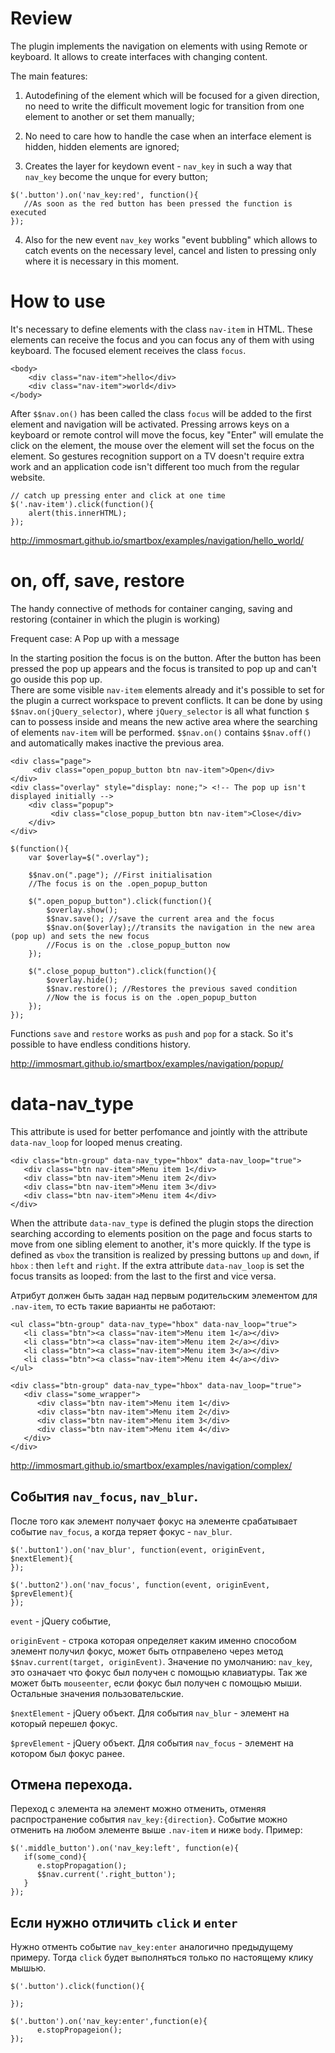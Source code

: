 # Review

The plugin implements the navigation on elements with using Remote or keyboard. It allows to create interfaces with changing content. 

The main features:

1) Autodefining of the element which will be focused for a given direction, no need to write the difficult movement logic for transition from one element to another or set them manually;

2) No need to care how to handle the case when an interface element is hidden, hidden elements are ignored;  

3) Creates the layer for keydown event - `nav_key` in such a way that `nav_key` become the unque for every button;

```
$('.button').on('nav_key:red', function(){
   //As soon as the red button has been pressed the function is executed
});
```

4) Also for the new event `nav_key` works "event bubbling" which allows to catch events on the necessary level, cancel  and listen to pressing only where it is necessary in this moment.

# How to use

It's necessary to define elements with the class `nav-item` in HTML. These elements can receive the focus and you can focus any of them with using keyboard. The focused element receives the class `focus`. 

```
<body>
    <div class="nav-item">hello</div>
    <div class="nav-item">world</div>
</body>
```

After `$$nav.on()` has been called the class `focus` will be added to the first element and navigation will be activated. 
Pressing arrows keys on a keyboard or remote control will move the focus, key "Enter" will emulate the click on the element, the mouse over the element will set the focus on the element. So gestures recognition support on a TV doesn't require extra work and an application code isn't different too much from the regular website.

```
// catch up pressing enter and click at one time
$('.nav-item').click(function(){
    alert(this.innerHTML);
});
```

http://immosmart.github.io/smartbox/examples/navigation/hello_world/


# on, off, save, restore
The handy connective of methods for container canging, saving and restoring (container in which the plugin is working)

Frequent case: A Pop up with a message

In the starting position the focus is on the button. 
After the button has been pressed the pop up appears and the focus is transited to pop up and can't go ouside this pop up.  
There are some visible `nav-item` elements already and it's possible to set for the plugin a currect workspace to prevent conflicts. It can be done by using `$$nav.on(jQuery_selector)`, where `jQuery_selector` is all what function `$` can to possess inside and means the new active area where the searching of elements `nav-item` will be performed. `$$nav.on()` contains `$$nav.off()` and automatically makes inactive the previous area. 

```
<div class="page">
     <div class="open_popup_button btn nav-item">Open</div>
</div>
<div class="overlay" style="display: none;"> <!-- The pop up isn't displayed initially -->
    <div class="popup">
         <div class="close_popup_button btn nav-item">Close</div>
    </div>
</div>
```

```
$(function(){
    var $overlay=$(".overlay");

    $$nav.on(".page"); //First initialisation 
    //The focus is on the .open_popup_button

    $(".open_popup_button").click(function(){
        $overlay.show();
        $$nav.save(); //save the current area and the focus
        $$nav.on($overlay);//transits the navigation in the new area (pop up) and sets the new focus
        //Focus is on the .close_popup_button now
    });

    $(".close_popup_button").click(function(){
        $overlay.hide();
        $$nav.restore(); //Restores the previous saved condition
        //Now the is focus is on the .open_popup_button
    });
});
```

Functions `save` and `restore` works as `push` and `pop` for a stack. So it's possible to have endless conditions history.  

http://immosmart.github.io/smartbox/examples/navigation/popup/

# data-nav_type

This attribute is used for better perfomance and jointly with the attribute `data-nav_loop` for looped menus creating. 

```
<div class="btn-group" data-nav_type="hbox" data-nav_loop="true">
   <div class="btn nav-item">Menu item 1</div>
   <div class="btn nav-item">Menu item 2</div>
   <div class="btn nav-item">Menu item 3</div>
   <div class="btn nav-item">Menu item 4</div>
</div>
```
When the attribute `data-nav_type` is defined the plugin stops the direction searching according to elements position on the page and focus starts to move from one sibling element to another, it's more quickly. If the type is defined as `vbox` the transition is realized by pressing buttons `up` and `down`, if `hbox` : then `left` and `right`. If the extra attribute `data-nav_loop` is set the focus transits as looped: from the last to the first and vice versa.


Атрибут должен быть задан над первым родительским элементом для `.nav-item`, то есть такие варианты не работают:

```
<ul class="btn-group" data-nav_type="hbox" data-nav_loop="true">
   <li class="btn"><a class="nav-item">Menu item 1</a></div>
   <li class="btn"><a class="nav-item">Menu item 2</a></div>
   <li class="btn"><a class="nav-item">Menu item 3</a></div>
   <li class="btn"><a class="nav-item">Menu item 4</a></div>
</ul>
```

```
<div class="btn-group" data-nav_type="hbox" data-nav_loop="true">
   <div class="some_wrapper">
      <div class="btn nav-item">Menu item 1</div>
      <div class="btn nav-item">Menu item 2</div>
      <div class="btn nav-item">Menu item 3</div>
      <div class="btn nav-item">Menu item 4</div>
   </div>
</div>
```

http://immosmart.github.io/smartbox/examples/navigation/complex/

## События `nav_focus`, `nav_blur`.

После того как элемент получает фокус на элементе срабатывает событие `nav_focus`, а когда теряет фокус - `nav_blur`. 

```
$('.button1').on('nav_blur', function(event, originEvent, $nextElement){
});

$('.button2').on('nav_focus', function(event, originEvent, $prevElement){
});
```

`event` - jQuery событие,

`originEvent` - строка которая определяет каким именно способом элемент получил фокус, может быть отправелено через метод `$$nav.current(target, originEvent)`. Значение по умолчанию: `nav_key`, это означает что фокус был получен с помощью клавиатуры. Так же может быть `mouseenter`, если фокус был получен с помощью мыши. Остальные значения пользовательские.

`$nextElement` - jQuery объект. Для события `nav_blur` - элемент на который перешел фокус.

`$prevElement` - jQuery объект. Для события `nav_focus` - элемент на котором был фокус ранее. 


## Отмена перехода.

Переход с элемента на элемент можно отменить, отменяя распространение события `nav_key:{direction}`. Событие можно отменить на любом элементе выше `.nav-item` и ниже `body`.
Пример:

```
$('.middle_button').on('nav_key:left', function(e){
   if(some_cond){
      e.stopPropagation();
      $$nav.current('.right_button');
   }
});
```

## Если нужно отличить `click` и `enter`

Нужно отменть событие `nav_key:enter` аналогично предыдущему примеру. Тогда `click` будет выполняться только по настоящему клику мышью. 

```
$('.button').click(function(){

});

$('.button').on('nav_key:enter',function(e){
      e.stopPropageion();
});

```
